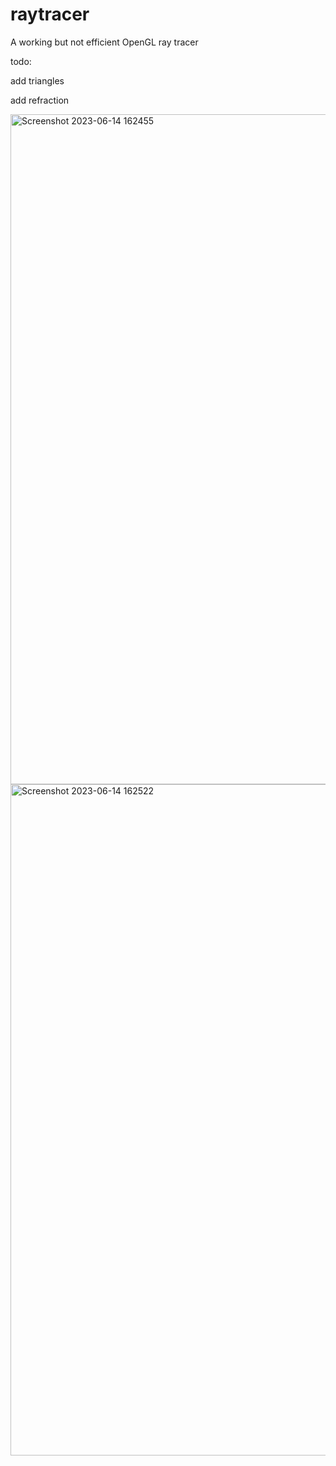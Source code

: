 # raytracer
A working but not efficient OpenGL ray tracer


todo:
 
  add triangles

  add refraction



<img width="1072" alt="Screenshot 2023-06-14 162455" src="https://github.com/yeedinosor/raytracer/assets/123328935/5f959b5b-3767-49f5-840a-354f0ce9fcca">
<img width="1074" alt="Screenshot 2023-06-14 162522" src="https://github.com/yeedinosor/raytracer/assets/123328935/7e23146f-44e5-4ebb-996c-dfdbdf78630e">
